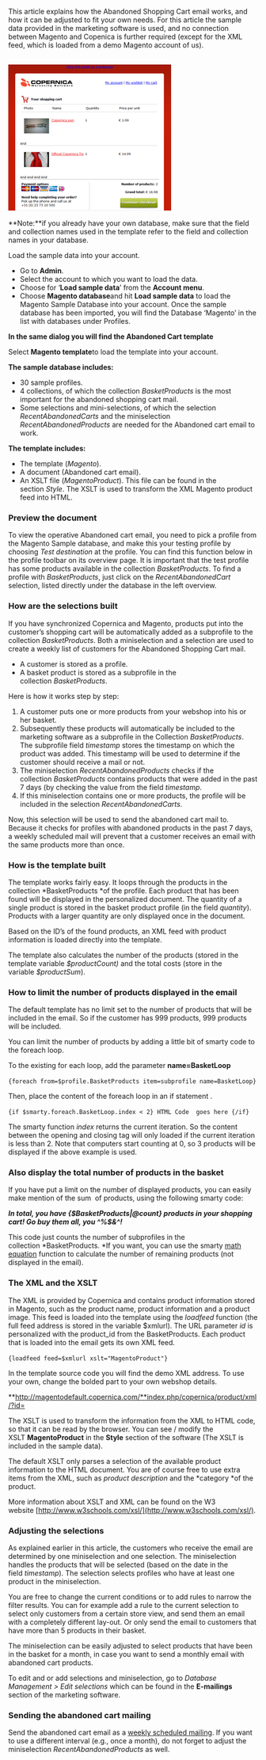 This article explains how the Abandoned Shopping Cart email works, and
how it can be adjusted to fit your own needs. For this article the
sample data provided in the marketing software is used, and no
connection between Magento and Copenica is further required (except for
the XML feed, which is loaded from a demo Magento account of us).

\
 ![The magento template](../images/thetemplate.png)

**Note:**if you already have your own database, make sure that the field
and collection names used in the template refer to the field and
collection names in your database. 

Load the sample data into your account.

-   Go to **Admin**.
-   Select the account to which you want to load the data.
-   Choose for ‘**Load sample data**’ from the **Account menu**.
-   Choose **Magento database**and hit **Load sample data** to load the
    Magento Sample Database into your account. Once the sample database
    has been imported, you will find the Database ‘Magento’ in the list
    with databases under Profiles.

**In the same dialog you will find the Abandoned Cart template**

Select **Magento template**to load the template into your account.

**The sample database includes:**

-   30 sample profiles.
-   4 collections, of which the collection *BasketProducts* is the most
    important for the abandoned shopping cart mail.
-   Some selections and mini-selections, of which the selection
    *RecentAbandonedCarts* and the miniselection
    *RecentAbandonedProducts* are needed for the Abandoned cart email to
    work.

**The template includes:**

-   The template (*Magento*).
-   A document (Abandoned cart email).
-   An XSLT file (*MagentoProduct*). This file can be found in the
    section *Style*. The XSLT is used to transform the XML Magento
    product feed into HTML.

### Preview the document

To view the operative Abandoned cart email, you need to pick a profile
from the Magento Sample database, and make this your testing profile by
choosing *Test destination* at the profile. You can find this function
below in the profile toolbar on its overview page. It is important that
the test profile has some products available in the collection
*BasketProducts*. To find a profile with *BasketProducts*, just click on
the *RecentAbandonedCart* selection, listed directly under the database
in the left overview.

### How are the selections built

If you have synchronized Copernica and Magento, products put into the
customer’s shopping cart will be automatically added as a subprofile to
the collection *BasketProducts*. Both a miniselection and a selection
are used to create a weekly list of customers for the Abandoned Shopping
Cart mail.

-   A customer is stored as a profile.
-   A basket product is stored as a subprofile in the
    collection *BasketProducts*.

Here is how it works step by step:

1.  A customer puts one or more products from your webshop into his or
    her basket.
2.  Subsequently these products will automatically be included to the
    marketing software as a subprofile in the
    Collection *BasketProducts*. The subprofile field *timestamp* stores
    the timestamp on which the product was added. This timestamp will be
    used to determine if the customer should receive a mail or not.
3.  The miniselection *RecentAbandonedProducts* checks if the
    collection *BasketProducts* contains products that were added in the
    past 7 days (by checking the value from the field *timestamp*.  
4.  If this miniselection contains one or more products, the profile
    will be included in the selection *RecentAbandonedCarts*.

Now, this selection will be used to send the abandoned cart mail to.
Because it checks for profiles with abandoned products in the past 7
days, a weekly scheduled mail will prevent that a customer receives an
email with the same products more than once.

### How is the template built

The template works fairly easy. It loops through the products in the
collection *BasketProducts *of the profile. Each product that has been
found will be displayed in the personalized document. The quantity of a
single product is stored in the basket product profile (in the
field *quantity*). Products with a larger quantity are only displayed
once in the document.

Based on the ID’s of the found products, an XML feed with product
information is loaded directly into the template.

The template also calculates the number of the products (stored in the
template variable *\$productCount)* and the total costs (store in the
variable *\$productSum*).

### How to limit the number of products displayed in the email

The default template has no limit set to the number of products that
will be included in the email. So if the customer has 999 products, 999
products will be included. 

You can limit the number of products by adding a little bit of smarty
code to the foreach loop.

To the existing for each loop, add the parameter **name=BasketLoop**

`{foreach from=$profile.BasketProducts item=subprofile name=BasketLoop}`

Then, place the content of the foreach loop in an if statement .

`{if $smarty.foreach.BasketLoop.index < 2} HTML Code  goes here {/if}`

The smarty function *index* returns the current iteration. So the
content between the opening and closing tag will only loaded if the
current iteration is less than 2. Note that computers start counting at
0, so 3 products will be displayed if the above example is used.

### Also display the total number of products in the basket

If you have put a limit on the number of displayed products, you can
easily make mention of the sum  of products, using the following smarty
code:

***In total, you have {\$BasketProducts|@count} products in your
shopping cart! Go buy them all, you \^%\$&\^!***

This code just counts the number of subprofiles in the
collection *BasketProducts. *If you want, you can use the smarty [math
equation](http://www.smarty.net/docsv2/en/language.function.math.tpl)
function to calculate the number of remaining products (not displayed in
the email).

### The XML and the XSLT

The XML is provided by Copernica and contains product information stored
in Magento, such as the product name, product information and a product
image. This feed is loaded into the template using
the *loadfeed* function (the full feed address is stored in the variable
\$xmlurl). The URL parameter *id* is personalized with the product\_id
from the BasketProducts. Each product that is loaded into the email gets
its own XML feed.

`{loadfeed feed=$xmlurl xslt="MagentoProduct"}`

In the template source code you will find the demo XML address. To use
your own, change the bolded part to your own webshop details.

**http://magentodefault.copernica.com/**index.php/copernica/product/xml/?id=

The XSLT is used to transform the information from the XML to HTML code,
so that it can be read by the browser. You can see / modify the
XSLT **MagentoProduct** in the **Style** section of the software (The
XSLT is included in the sample data).

The default XSLT only parses a selection of the available product
information to the HTML document. You are of course free to use extra
items from the XML, such as *product description* and the *category *of
the product.

More information about XSLT and XML can be found on the W3
website [http://www.w3schools.com/xsl/](http://www.w3schools.com/xsl/).

### Adjusting the selections

As explained earlier in this article, the customers who receive the
email are determined by one miniselection and one selection. The
miniselection handles the products that will be selected (based on the
date in the field *timestamp*). The selection selects profiles who have
at least one product in the miniselection.

You are free to change the current conditions or to add rules to narrow
the filter results. You can for example add a rule to the current
selection to select only customers from a certain store view, and send
them an email with a completely different lay-out. Or only send the
email to customers that have more than 5 products in their basket.

The miniselection can be easily adjusted to select products that have
been in the basket for a month, in case you want to send a monthly email
with abandoned cart products.

To edit and or add selections and miniselection, go to *Database
Management \> Edit selections* which can be found in the **E-mailings**
section of the marketing software.

### Sending the abandoned cart mailing

Send the abandoned cart email as a [weekly scheduled
mailing](./schedule-a-mass-mailing-for-later-or-send-periodically.md).
If you want to use a different interval (e.g., once a month), do not
forget to adjust the miniselection *RecentAbandonedProducts* as well.
